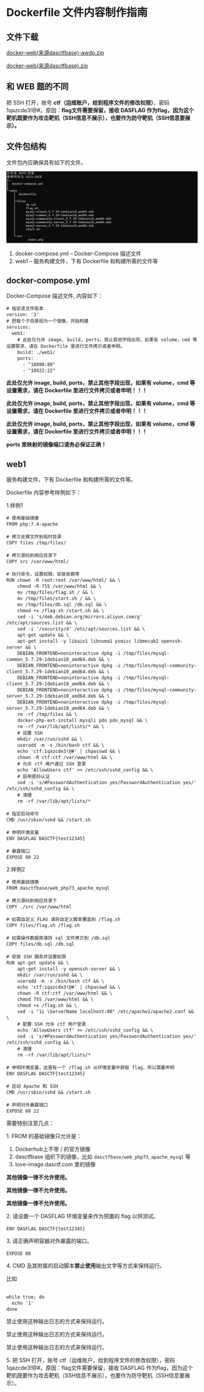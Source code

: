 # Dockerfile 文件内容制作指南
文件下载
----

[docker-web(来源dasctfbase)-awdp.zip](../%E6%96%87%E4%BB%B6%E4%B8%8B%E8%BD%BD/docker-web(%E6%9D%A5%E6%BA%90dasctfbase)-awdp.)

[docker-web(来源dasctfbase).zip](../../WEB%EF%BC%88Web%E5%AE%89%E5%85%A8%EF%BC%89/%E6%96%87%E4%BB%B6%E4%B8%8B%E8%BD%BD/docker-web(%E6%9D%A5%E6%BA%90dasctfbase).zip)

和 WEB 题的不同
----------

把 SSH 打开，账号 **ctf（运维账户，给到程序文件的修改权限）**，密码 1qazcde3!@#。原因：**flag文件需要保留，接收 DASFLAG 作为flag，因为这个靶机既要作为攻击靶机（SSH信息不展示），也要作为防守靶机（SSH信息要展示）。**

文件包结构
-----

文件包内应确保具有如下的文件。

![](dockerfile_image.png)

1.  docker-compose.yml – Docker-Compose 描述文件
2.  web1 – 服务构建文件，下有 Dockerfile 和构建所需的文件等

docker-compose.yml
------------------

Docker-Compose 描述文件, 内容如下：

```
# 指定该文件版本
version: '3'
# 把每个子目录视为一个镜像，开始构建
services:
  web1:
    # 此处仅允许 image, build, ports，禁止其他字段出现，如果有 volume，cmd 等设置需求，请在 Dockerfile 里进行文件拷贝或者申明。
    build: ./web1/
    ports:
      - "18098:80"
      - "18022:22"

```

**此处仅允许 image, build, ports，禁止其他字段出现，如果有 volume，cmd 等设置需求，请在 Dockerfile 里进行文件拷贝或者申明！！！**

**此处仅允许 image, build, ports，禁止其他字段出现，如果有 volume，cmd 等设置需求，请在 Dockerfile 里进行文件拷贝或者申明！！！**

**此处仅允许 image, build, ports，禁止其他字段出现，如果有 volume，cmd 等设置需求，请在 Dockerfile 里进行文件拷贝或者申明！！！**

**ports 里映射的镜像端口请务必保证正确！**

web1
----

服务构建文件，下有 Dockerfile 和构建所需的文件等。

Dockerfile 内容参考样例如下：

1.样例1 

```
# 使用基础镜像
FROM php:7.4-apache

# 拷贝支撑文件到临时目录
COPY files /tmp/files/

# 拷贝源码到相应目录下
COPY src /var/www/html/

# 执行命令，设置权限，安装依赖等
RUN chown -R root:root /var/www/html/ && \
    chmod -R 755 /var/www/html && \
    mv /tmp/files/flag.sh / && \
    mv /tmp/files/start.sh / && \
    mv /tmp/files/db.sql /db.sql && \
    chmod +x /flag.sh /start.sh && \
    sed -i 's/deb.debian.org/mirrors.aliyun.com/g' /etc/apt/sources.list && \
    sed -i '/security/d' /etc/apt/sources.list && \
    apt-get update && \
    apt-get install -y libaio1 libnuma1 psmisc libmecab2 openssh-server && \
    DEBIAN_FRONTEND=noninteractive dpkg -i /tmp/files/mysql-common_5.7.29-1debian10_amd64.deb && \
    DEBIAN_FRONTEND=noninteractive dpkg -i /tmp/files/mysql-community-client_5.7.29-1debian10_amd64.deb && \
    DEBIAN_FRONTEND=noninteractive dpkg -i /tmp/files/mysql-client_5.7.29-1debian10_amd64.deb && \
    DEBIAN_FRONTEND=noninteractive dpkg -i /tmp/files/mysql-community-server_5.7.29-1debian10_amd64.deb && \
    DEBIAN_FRONTEND=noninteractive dpkg -i /tmp/files/mysql-server_5.7.29-1debian10_amd64.deb && \
    rm -rf /tmp/files && \
    docker-php-ext-install mysqli pdo pdo_mysql && \
    rm -rf /var/lib/apt/lists/* && \
    # 设置 SSH
    mkdir /var/run/sshd && \
    useradd -m -s /bin/bash ctf && \
    echo 'ctf:1qazcde3!@#' | chpasswd && \
    chown -R ctf:ctf /var/www/html && \
    # 允许 ctf 用户通过 SSH 登录
    echo 'AllowUsers ctf' >> /etc/ssh/sshd_config && \
    # 启用密码认证
    sed -i 's/#PasswordAuthentication yes/PasswordAuthentication yes/' /etc/ssh/sshd_config && \
    # 清理
    rm -rf /var/lib/apt/lists/*

# 指定启动命令
CMD /usr/sbin/sshd && /start.sh

# 申明环境变量
ENV DASFLAG DASCTF{test12345}

# 暴露端口
EXPOSE 80 22
```

2.样例2

```
# 使用基础镜像
FROM dasctfbase/web_php73_apache_mysql

# 拷贝源码到相应目录下
COPY ./src /var/www/html

# 如需自定义 FLAG 请将自定义脚本覆盖到 /flag.sh
COPY files/flag.sh /flag.sh

# 如需操作数据库请将 sql 文件拷贝到 /db.sql
COPY files/db.sql /db.sql

# 安装 SSH 服务并设置权限
RUN apt-get update && \
    apt-get install -y openssh-server && \
    mkdir /var/run/sshd && \
    useradd -m -s /bin/bash ctf && \
    echo 'ctf:1qazcde3!@#' | chpasswd && \
    chown -R ctf:ctf /var/www/html && \
    chmod 755 /var/www/html && \
    chmod +x /flag.sh && \
    sed -i "1i \ServerName localhost:80" /etc/apache2/apache2.conf && \
    # 配置 SSH 允许 ctf 用户登录
    echo 'AllowUsers ctf' >> /etc/ssh/sshd_config && \
    sed -i 's/#PasswordAuthentication yes/PasswordAuthentication yes/' /etc/ssh/sshd_config && \
    # 清理
    rm -rf /var/lib/apt/lists/*

# 申明环境变量，这里有一个 /flag.sh 从环境变量中获取 flag，所以需要声明
ENV DASFLAG DASCTF{test12345}

# 启动 Apache 和 SSH
CMD /usr/sbin/sshd && /start.sh

# 声明对外暴露端口
EXPOSE 80 22
```

需要特别注意几点：

1\. FROM 的基础镜像只允许是：

1.   Dockerhub上不带 / 的官方镜像
2.  dasctfbase 组织下的镜像，比如 `dasctfbase/web_php73_apache_mysql` 等
3.  love-image.dasctf.com 里的镜像
    

**其他镜像一律不允许使用。**

**其他镜像一律不允许使用。**

**其他镜像一律不允许使用。**

2\. 请设置一个 DASFLAG 环境变量来作为预置的 flag 以供测试。

`ENV DASFLAG DASCTF{test12345}`

3\. 请正确声明容器对外暴露的端口。

`EXPOSE 80`

4\. CMD 及其附属的启动脚本**禁止使用**输出文字等方式来保持运行。

比如

```

while true; do
  echo '1'
done
```

禁止使用这种输出日志的方式来保持运行。

禁止使用这种输出日志的方式来保持运行。

禁止使用这种输出日志的方式来保持运行。

5\. 把 SSH 打开，账号 ctf（运维账户，给到程序文件的修改权限），密码 1qazcde3!@#。原因：flag文件需要保留，接收 DASFLAG 作为flag，因为这个靶机既要作为攻击靶机（SSH信息不展示），也要作为防守靶机（SSH信息要展示）。
